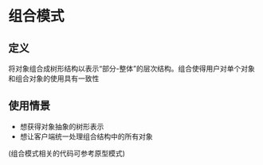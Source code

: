 # 组合模式

## 定义

将对象组合成树形结构以表示“部分-整体”的层次结构。组合使得用户对单个对象和组合对象的使用具有一致性

## 使用情景

* 想获得对象抽象的树形表示
* 想让客户端统一处理组合结构中的所有对象

(组合模式相关的代码可参考原型模式)
